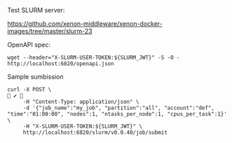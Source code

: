 
Test SLURM server:

https://github.com/xenon-middleware/xenon-docker-images/tree/master/slurm-23

OpenAPI spec:

```
wget --header="X-SLURM-USER-TOKEN:${SLURM_JWT}" -S -O - http://localhost:6820/openapi.json
```

Sample sumbission
```
curl -X POST \                                                                                                                       ✔ 
     -H "Content-Type: application/json" \
     -d '{"job_name":"my_job", "partition":"all", "account":"def", "time":"01:00:00", "nodes":1, "ntasks_per_node":1, "cpus_per_task":1}' \
     -H "X-SLURM-USER-TOKEN:${SLURM_JWT}" \
     http://localhost:6820/slurm/v0.0.40/job/submit
```
